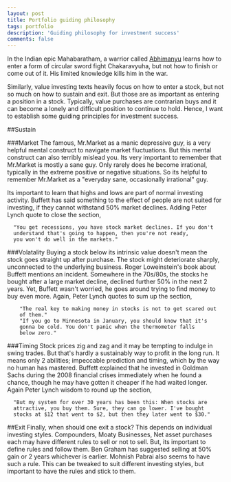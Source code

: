 ```yaml
---
layout: post
title: Portfolio guiding philosophy
tags: portfolio
description: 'Guiding philosophy for investment success'
comments: false
---
```

  In the Indian epic Mahabaratham, a warrior called [Abhimanyu](http://en.wikipedia.org/wiki/Abhimanyu#Abhimanyu_and_Chakravyuha)
  learns how to enter a form of circular sword fight Chakaravyuha, but not how to finish or come out of it.
  His limited knowledge kills him in the war.

  Similarly, value investing texts heavily focus on how to enter a stock, but not so much on how to sustain and exit.
  But those are as important as entering a position in a stock.  Typically, value purchases are contrarian buys and
  it can become a lonely and difficult position to continue to hold.
  Hence, I want to establish some guiding principles for investment success.

##Sustain

###Market
  The famous, Mr.Market as a manic depressive guy, is a very helpful mental construct to navigate market fluctuations.
  But this mental construct can also terribly mislead you. Its very important to remember that Mr.Market is mostly
  a sane guy. Only rarely does he become irrational, typically in the extreme positive or negative situations.
  So its helpful to remember Mr.Market as a "everyday sane, occasionally irrational" guy.

  Its important to learn that highs and lows are part of normal investing activity. Buffett has said something to the effect
  of people are not suited for investing, if they cannot withstand 50% market declines.
  Adding Peter Lynch quote to close the section,

      "You get recessions, you have stock market declines. If you don't
      understand that's going to happen, then you're not ready,
      you won't do well in the markets."

###Volatality
  Buying a stock below its intrinsic value doesn't mean the stock goes straight up after purchase. The stock might
  deteriorate sharply, unconnected to the underlying business. Roger Loweinstein's book about Buffett mentions an incident.
  Somewhere in the 70s/80s, the stocks he bought after a large market decline, declined further 50% in the next 2 years.
  Yet, Buffett wasn't worried, he goes around trying to find money to buy even more. Again, Peter Lynch quotes to
  sum up the section,

        "The real key to making money in stocks is not to get scared out
        of them."
        "If you go to Minnesota in January, you should know that it's
        gonna be cold. You don't panic when the thermometer falls
        below zero."

###Timing
  Stock prices zig and zag and it may be tempting to indulge in swing trades. But that's hardly a sustainably way to profit
  in the long run. It means only 2 abilities; impeccable prediction and timing, which by the way no human has mastered.
  Buffett explained that he invested in Goldman Sachs during the 2008 financial crises immediately when he found a
  chance, though he may have gotten it cheaper if he had waited longer. Again Peter Lynch wisdom to round up the
  section,

      "But my system for over 30 years has been this: When stocks are
      attractive, you buy them. Sure, they can go lower. I've bought
      stocks at $12 that went to $2, but then they later went to $30."

##Exit
  Finally, when should one exit a stock? This depends on individual investing styles.
  Compounders, Moaty Businesses, Net asset purchases each may have different rules to sell or not to sell.
  But, its important to define rules and follow them. Ben Graham has suggested selling at 50% gain or 2 years
  whichever is earlier. Mohnish Pabrai also seems to have such a rule.
  This can be tweaked to suit different investing styles, but important to have the rules
  and stick to them.

